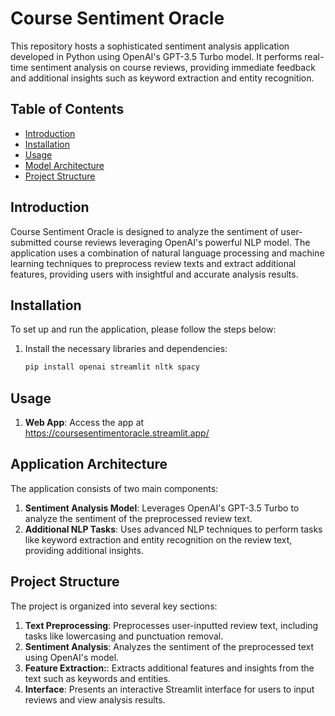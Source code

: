 # Course Sentiment Oracle

This repository hosts a sophisticated sentiment analysis application developed in Python using OpenAI's GPT-3.5 Turbo model. It performs real-time sentiment analysis on course reviews, providing immediate feedback and additional insights such as keyword extraction and entity recognition.

## Table of Contents

- [Introduction](#introduction)
- [Installation](#installation)
- [Usage](#usage)
- [Model Architecture](#model-architecture)
- [Project Structure](#project-structure)

## Introduction

Course Sentiment Oracle is designed to analyze the sentiment of user-submitted course reviews leveraging OpenAI's powerful NLP model. The application uses a combination of natural language processing and machine learning techniques to preprocess review texts and extract additional features, providing users with insightful and accurate analysis results.

## Installation

To set up and run the application, please follow the steps below:

1. Install the necessary libraries and dependencies:
   ```sh
   pip install openai streamlit nltk spacy
   ```

## Usage

1. **Web App**: Access the app at https://coursesentimentoracle.streamlit.app/

## Application Architecture

The application consists of two main components:
1. **Sentiment Analysis Model**: Leverages OpenAI's GPT-3.5 Turbo to analyze the sentiment of the preprocessed review text.
2. **Additional NLP Tasks**: Uses advanced NLP techniques to perform tasks like keyword extraction and entity recognition on the review text, providing additional insights.


## Project Structure

The project is organized into several key sections:
1. **Text Preprocessing**: Preprocesses user-inputted review text, including tasks like lowercasing and punctuation removal.
2. **Sentiment Analysis**: Analyzes the sentiment of the preprocessed text using OpenAI's model.
3. **Feature Extraction:**: Extracts additional features and insights from the text such as keywords and entities.
4. **Interface**: Presents an interactive Streamlit interface for users to input reviews and view analysis results.



